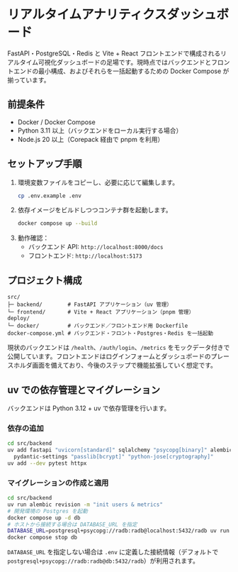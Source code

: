 # リアルタイムアナリティクスダッシュボード

FastAPI・PostgreSQL・Redis と Vite + React フロントエンドで構成されるリアルタイム可視化ダッシュボードの足場です。現時点ではバックエンドとフロントエンドの最小構成、およびそれらを一括起動するための Docker Compose が揃っています。

## 前提条件
- Docker / Docker Compose
- Python 3.11 以上（バックエンドをローカル実行する場合）
- Node.js 20 以上（Corepack 経由で pnpm を利用）

## セットアップ手順
1. 環境変数ファイルをコピーし、必要に応じて編集します。
   ```bash
   cp .env.example .env
   ```
2. 依存イメージをビルドしつつコンテナ群を起動します。
   ```bash
   docker compose up --build
   ```
3. 動作確認：
   - バックエンド API: `http://localhost:8000/docs`
   - フロントエンド: `http://localhost:5173`

## プロジェクト構成
```
src/
├─ backend/        # FastAPI アプリケーション（uv 管理）
└─ frontend/       # Vite + React アプリケーション（pnpm 管理）
deploy/
└─ docker/         # バックエンド／フロントエンド用 Dockerfile
docker-compose.yml # バックエンド・フロント・Postgres・Redis を一括起動
```

現状のバックエンドは `/health`、`/auth/login`、`/metrics` をモックデータ付きで公開しています。フロントエンドはログインフォームとダッシュボードのプレースホルダ画面を備えており、今後のステップで機能拡張していく想定です。

## uv での依存管理とマイグレーション
バックエンドは Python 3.12 + uv で依存管理を行います。

### 依存の追加
```bash
cd src/backend
uv add fastapi "uvicorn[standard]" sqlalchemy "psycopg[binary]" alembic \
  pydantic-settings "passlib[bcrypt]" "python-jose[cryptography]"
uv add --dev pytest httpx
```

### マイグレーションの作成と適用
```bash
cd src/backend
uv run alembic revision -m "init users & metrics"
# 開発環境の Postgres を起動
docker compose up -d db
# ホストから接続する場合は DATABASE_URL を指定
DATABASE_URL=postgresql+psycopg://radb:radb@localhost:5432/radb uv run alembic upgrade head
docker compose stop db
```

`DATABASE_URL` を指定しない場合は `.env` に定義した接続情報（デフォルトで `postgresql+psycopg://radb:radb@db:5432/radb`）が利用されます。
